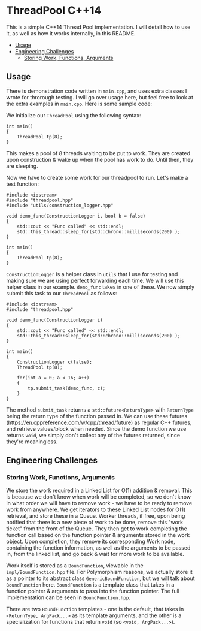 # ThreadPool C++14

This is a simple C++14 Thread Pool implementation. I will detail how to use it, as well as how it works internally, in this README. 

- [Usage](#usage)
- [Engineering Challenges](#engineering-challenges)
    - [Storing Work, Functions, Arguments](#storing-work-functions-arguments)

## Usage
There is demonstration code written in `main.cpp`, and uses extra classes I wrote for throrough testing. I will go over usage here, but feel free to look
at the extra examples in `main.cpp`. Here is some sample code:

We initialize our `ThreadPool` using the following syntax:
```
int main()
{
    ThreadPool tp(8);
}
```
This makes a pool of 8 threads waiting to be put to work. They are created upon construction & wake up when the pool has work to do. Until then, they are sleeping.

Now we have to create some work for our threadpool to run. Let's make a test function:
```
#include <iostream>
#include "threadpool.hpp"
#include "utils/construction_logger.hpp"

void demo_func(ConstructionLogger i, bool b = false)
{
    std::cout << "Func called" << std::endl;
    std::this_thread::sleep_for(std::chrono::milliseconds(200) );
}

int main()
{
    ThreadPool tp(8);
}
```
`ConstructionLogger` is a helper class in `utils` that I use for testing and making sure we are using perfect forwarding each time. We will use this helper class in our example. `demo_func` takes in one of these.
We now simply submit this task to our `ThreadPool` as follows:

```
#include <iostream>
#include "threadpool.hpp"

void demo_func(ConstructionLogger i)
{
    std::cout << "Func called" << std::endl;
    std::this_thread::sleep_for(std::chrono::milliseconds(200) );
}

int main()
{
    ConstructionLogger c(false);
    ThreadPool tp(8);

    for(int a = 0; a < 16; a++)
    {
        tp.submit_task(demo_func, c);
    }
}
```
The method `submit_task` returns a `std::future<ReturnType>` with `ReturnType` being the return type of the function passed in. We can use these futures (https://en.cppreference.com/w/cpp/thread/future) as regular C++ futures, and retrieve values/block when needed. Since the demo function we use returns `void`, we simply don't collect any of the futures returned, since they're meaningless.

## Engineering Challenges

### Storing Work, Functions, Arguments

We store the work required in a Linked List for O(1) addition & removal. This is because we don't know when work will be completed, so we don't know in what order
we will have to remove work - we have to be ready to remove work from anywhere. We get iterators to these Linked List nodes for O(1) retrieval, and store these
in a Queue. Worker threads, if free, upon being notified that there is a new piece of work to be done, remove this "work ticket" from the front of the Queue.
They then get to work completing the function call based on the function pointer & arguments stored in the work object. Upon completion,
they remove its corresponding Work node, containing the function information, as well as the arguments to be passed in, from the linked list, and go back & wait
for more work to be available.

Work itself is stored as a `BoundFunction`, viewable in the `impl/BoundFunction.hpp` file. For Polymorphism reasons, we actually store it as a pointer to its 
abstract class `GenericBoundFunction`, but we will talk about `BoundFunction` here. `BoundFunction` is a template class that takes in a function pointer & arguments
to pass into the function pointer. The full implementation can be seen in `BoundFunction.hpp`.

There are two `BoundFunction` templates - one is the default, that takes in `<ReturnType, ArgPack...>` as its template arguments, and the other is a specialization for functions that return `void` (so `<void, ArgPack...>`).


